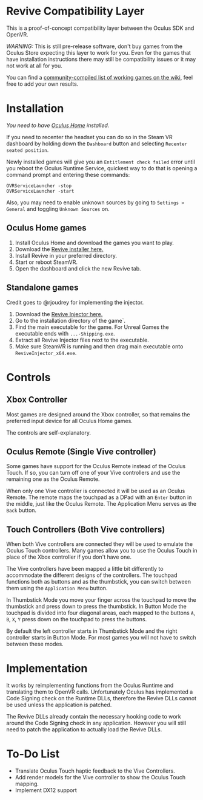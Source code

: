 # Revive Compatibility Layer

This is a proof-of-concept compatibility layer between the Oculus SDK and OpenVR.

*WARNING:* This is still pre-release software, don't buy games from the Oculus Store expecting this layer to work for you. Even for the games that have installation instructions there may still be compatibility issues or it may not work at all for you.

You can find a [community-compiled list of working games on the wiki](https://github.com/LibreVR/Revive/wiki/Compatibility-list), feel free to add your own results.

# Installation

*You need to have [Oculus Home](https://www.oculus.com/en-us/setup/) installed.*

If you need to recenter the headset you can do so in the Steam VR dashboard by holding down the `Dashboard` button and selecting `Recenter seated position`.

Newly installed games will give you an `Entitlement check failed` error until you reboot the Oculus Runtime Service, quickest way to do that is opening a command prompt and entering these commands:

```
OVRServiceLauncher -stop
OVRServiceLauncher -start
```

Also, you may need to enable unknown sources by going to `Settings > General` and toggling `Unknown Sources` on.

## Oculus Home games

1. Install Oculus Home and download the games you want to play.
2. Download the [Revive installer here.](https://github.com/LibreVR/Revive/releases/download/0.5/ReviveInstaller.exe)
3. Install Revive in your preferred directory.
4. Start or reboot SteamVR.
5. Open the dashboard and click the new Revive tab.

## Standalone games

Credit goes to @rjoudrey for implementing the injector.

1. Download the [Revive Injector here.](https://github.com/LibreVR/Revive/releases/download/0.5/ReviveInjector.zip)
2. Go to the installation directory of the game`.
3. Find the main executable for the game. For Unreal Games the executable ends with `...-Shipping.exe`.
4. Extract all Revive Injector files next to the executable.
5. Make sure SteamVR is running and then drag main executable onto `ReviveInjector_x64.exe`.

# Controls

## Xbox Controller

Most games are designed around the Xbox controller, so that remains the preferred input device for all Oculus Home games.

The controls are self-explanatory.

## Oculus Remote (Single Vive controller)

Some games have support for the Oculus Remote instead of the Oculus Touch. If so, you can turn off one of your Vive controllers and use the remaining one as the Oculus Remote.

When only one Vive controller is connected it will be used as an Oculus Remote. The remote maps the touchpad as a DPad with an `Enter` button in the middle, just like the Oculus Remote. The Application Menu serves as the `Back` button.

## Touch Controllers (Both Vive controllers)

When both Vive controllers are connected they will be used to emulate the Oculus Touch controllers. Many games allow you to use the Oculus Touch in place of the Xbox controller if you don't have one.

The Vive controllers have been mapped a little bit differently to accommodate the different designs of the controllers. The touchpad functions both as buttons and as the thumbstick, you can switch between them using the `Application Menu` button.

In Thumbstick Mode you move your finger across the touchpad to move the thumbstick and press down to press the thumbstick. In Button Mode the touchpad is divided into four diagonal areas, each mapped to the buttons `A`, `B`, `X`, `Y` press down on the touchpad to press the buttons.

By default the left controller starts in Thumbstick Mode and the right controller starts in Button Mode. For most games you will not have to switch between these modes.

# Implementation

It works by reimplementing functions from the Oculus Runtime and translating them to OpenVR calls.
Unfortunately Oculus has implemented a Code Signing check on the Runtime DLLs, therefore the Revive DLLs
cannot be used unless the application is patched.

The Revive DLLs already contain the necessary hooking code to work around the Code Signing check in any application.
However you will still need to patch the application to actually load the Revive DLLs.

# To-Do List
- Translate Oculus Touch haptic feedback to the Vive Controllers.
- Add render models for the Vive controller to show the Oculus Touch mapping.
- Implement DX12 support
